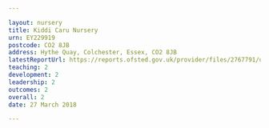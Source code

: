 ```yaml
---

layout: nursery
title: Kiddi Caru Nursery
urn: EY229919
postcode: CO2 8JB
address: Hythe Quay, Colchester, Essex, CO2 8JB
latestReportUrl: https://reports.ofsted.gov.uk/provider/files/2767791/urn/EY229919.pdf
teaching: 2
development: 2
leadership: 2
outcomes: 2
overall: 2
date: 27 March 2018

---
```


